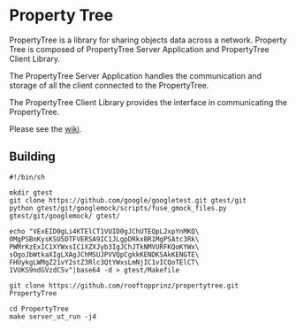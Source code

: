 # Property Tree

PropertyTree is a library for sharing objects data across a network. Property Tree is composed of PropertyTree Server Application and PropertyTree Client Library.

The PropertyTree Server Application handles the communication and storage of all the client connected to the PropertyTree.

The PropertyTree Client Library provides the interface in communicating the PropertyTree.

Please see the [wiki](https://github.com/rooftopprinz/propertytree/wiki).

## Building
```
#!/bin/sh

mkdir gtest
git clone https://github.com/google/googletest.git gtest/git
python gtest/git/googlemock/scripts/fuse_gmock_files.py gtest/git/googlemock/ gtest/

echo "VExEID0gLi4KTElCT1VUID0gJChUTEQpL2xpYnMKQ\
0MgPSBnKysKSU5DTFVERSA9IC1JLgpDRkxBR1MgPSAtc3Rk\
PWMrKzExIC1XYWxsIC1XZXJyb3IgJChJTkNMVURFKQoKYWx\
sOgoJbWtkaXIgLXAgJChMSUJPVVQpCgkkKENDKSAkKENGTE\
FHUykgLWMgZ21vY2stZ3Rlc3QtYWxsLmNjIC1vICQoTElCT\
1VUKS9ndGVzdC5v"|base64 -d > gtest/Makefile

git clone https://github.com/rooftopprinz/propertytree.git PropertyTree

cd PropertyTree
make server_ut_run -j4

```
